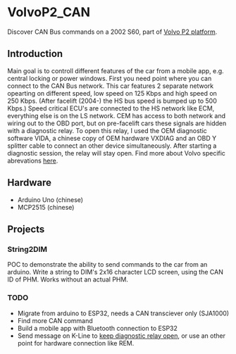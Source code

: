 # VolvoP2_CAN

Discover CAN Bus commands on a 2002 S60, part of [Volvo P2 platform](https://en.wikipedia.org/wiki/Volvo_P2_platform).

## Introduction

Main goal is to controll different features of the car from a mobile app, e.g. central locking or power windows. First you need point where you can connect to the CAN Bus network. This car features 2 separate network opearting on different speed, low speed on 125 Kbps and high speed on 250 Kbps. (After facelift (2004-) the HS bus speed is bumped up to 500 Kbps.) Speed critical ECU's are connected to the HS network like ECM, everything else is on the LS network. CEM has access to both network and wiring out to the OBD port, but on pre-facelift cars these signals are hidden with a diagnostic relay. To open this relay, I used the OEM diagnostic software VIDA, a chinese copy of OEM hardware VXDIAG and an OBD Y splitter cable to connect an other device simultaneously. After starting a diagnostic session, the relay will stay open. Find more about Volvo specific abrevations [here](https://vidaresources.volvocars.biz/help-wbt/us/d9e40753e31bdbd9c0a801cc34911143.htm).

## Hardware

- Arduino Uno (chinese)
- MCP2515 (chinese)

## Projects

### String2DIM

POC to demonstrate the ability to send commands to the car from an arduino. Write a string to DIM's 2x16 character LCD screen, using the CAN ID of PHM. Works without an actual PHM.

### TODO

- Migrate from arduino to ESP32, needs a CAN transciever only (SJA1000)
- Find more CAN command
- Build a mobile app with Bluetooth connection to ESP32
- Send message on K-Line to [keep diagnostic relay open](https://www.swedespeed.com/threads/connecting-to-canbus-via-obdii.135397/), or use an other point for hardware connection like REM.
